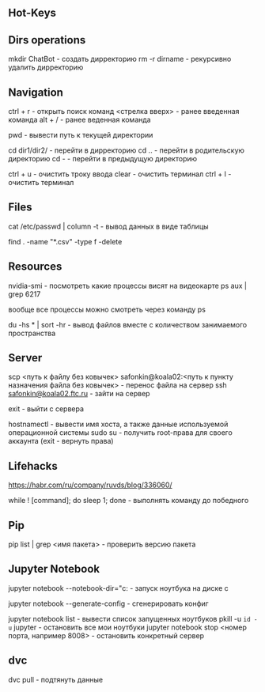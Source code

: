 ## Hot-Keys



## Dirs operations
mkdir ChatBot - создать дирректорию
rm -r dirname - рекурсивно удалить дирректорию

## Navigation
ctrl + r - открыть поиск команд
<стрелка вверх> - ранее введенная команда
alt + / - ранее веденная команда



pwd - вывести путь к текущей директории

cd dir1/dir2/ - перейти в дирректорию
cd .. - перейти в родительскую директорию
cd - - перейти в предыдущую директорию

ctrl + u - очистить троку ввода
clear - очистить терминал
ctrl + l - очистить терминал
 


## Files

cat /etc/passwd | column -t - вывод данных в виде таблицы

find . -name "*.csv" -type f -delete


## Resources

nvidia-smi - посмотреть какие процессы висят на видеокарте
ps aux | grep 6217

вообще все процессы можно смотреть через команду ps

du -hs * | sort -hr - вывод файлов вместе с количеством занимаемого пространства

## Server
scp <путь к файлу без ковычек> safonkin@koala02:<путь к пункту назначения файла без ковычек> - перенос файла на сервер
ssh safonkin@koala02.ftc.ru - зайти на сервер

exit - выйти с сервера

hostnamectl - вывести имя хоста, а также данные используемой операционной системы
sudo su - получить root-права для своего аккаунта (exit - вернуть права)


## Lifehacks
https://habr.com/ru/company/ruvds/blog/336060/

while ! [command]; do sleep 1; done - выполнять команду до победного


## Pip

pip list | grep <имя пакета> - проверить версию пакета

## Jupyter Notebook

jupyter notebook --notebook-dir="c: - запуск ноутбука на диске c

jupyter notebook --generate-config - сгенерировать конфиг

jupyter notebook list - вывести список запущенных ноутбуков
pkill -u `id -u` jupyter - остановить все мои ноутбуки
jupyter notebook stop <номер порта, например 8008> - остановить конкретный сервер


## dvc

dvc pull - подтянуть данные
